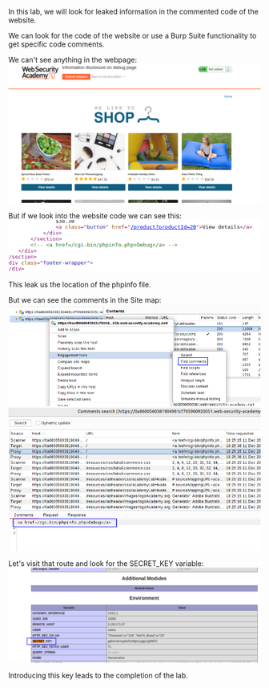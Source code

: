 In this lab, we will look for leaked information in the commented code of the website.

We can look for the code of the website or use a Burp Suite functionality to get specific code comments.

We can't see anything in the webpage:
![](imgs/information_disclosure_comments.png)

But if we look into the website code we can see this:
![](imgs/information_disclosure_comments-1.png)

This leak us the location of the phpinfo file.

But we can see the comments in the Site map:
![](imgs/information_disclosure_comments-2.png)
![](imgs/information_disclosure_comments-3.png)

Let's visit that route and look for the SECRET_KEY variable:
![](imgs/information_disclosure_comments-4.png)

Introducing this key leads to the completion of the lab.
